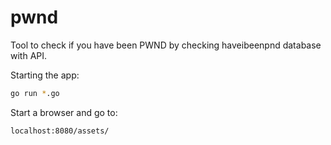 # pwnd
Tool to check if you have been PWND by checking haveibeenpnd database with API.

Starting the app:
```bash
go run *.go
```

Start a browser and go to:
```
localhost:8080/assets/
```
